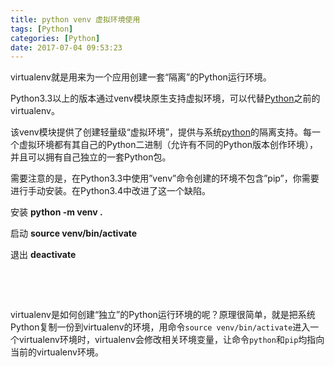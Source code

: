 ```yaml
---
title: python venv 虚拟环境使用
tags: [Python]
categories: [Python]
date: 2017-07-04 09:53:23
---
```

virtualenv就是用来为一个应用创建一套“隔离”的Python运行环境。

Python3.3以上的版本通过venv模块原生支持虚拟环境，可以代替<a class="replace_word" title="Python知识库" href="http://lib.csdn.net/base/python" target="_blank" rel="noopener noreferrer">Python</a>之前的virtualenv。

该venv模块提供了创建轻量级“虚拟环境”，提供与系统<a class="replace_word" title="Python知识库" href="http://lib.csdn.net/base/python" target="_blank" rel="noopener noreferrer">python</a>的隔离支持。每一个虚拟环境都有其自己的Python二进制（允许有不同的Python版本创作环境），并且可以拥有自己独立的一套Python包。

需要注意的是，在Python3.3中使用”venv”命令创建的环境不包含”pip”，你需要进行手动安装。在Python3.4中改进了这一个缺陷。

安装 **python -m venv .**

启动 **source venv/bin/activate**

退出 **deactivate**

&nbsp;

&nbsp;

virtualenv是如何创建“独立”的Python运行环境的呢？原理很简单，就是把系统Python复制一份到virtualenv的环境，用命令`source venv/bin/activate`进入一个virtualenv环境时，virtualenv会修改相关环境变量，让命令`python`和`pip`均指向当前的virtualenv环境。